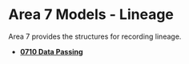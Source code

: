 <!-- SPDX-License-Identifier: CC-BY-4.0 -->
<!-- Copyright Contributors to the ODPi Egeria project. -->

# Area 7 Models - Lineage

Area 7 provides the structures for recording lineage.

* **[0710 Data Passing](0710-Data-Passing.md)**